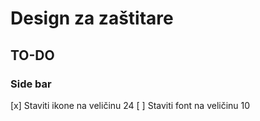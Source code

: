 # Design za zaštitare

## TO-DO

### Side bar
[x] Staviti ikone na veličinu 24
[ ] Staviti font na veličinu 10
